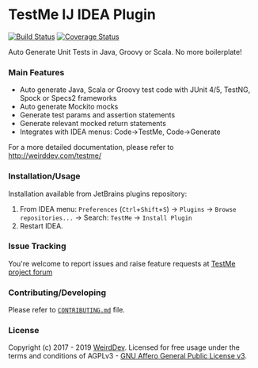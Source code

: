 # TestMe IJ IDEA Plugin
[![Build Status](https://travis-ci.org/wrdv/testme-idea.svg?branch=master)](https://travis-ci.org/wrdv/testme-idea)
[![Coverage Status](https://coveralls.io/repos/github/wrdv/testme-idea/badge.svg?branch=master)](https://coveralls.io/github/wrdv/testme-idea?branch=master)

Auto Generate Unit Tests in Java, Groovy or Scala.
No more boilerplate!

### Main Features
- Auto generate Java, Scala or Groovy test code with JUnit 4/5, TestNG, Spock or Specs2 frameworks
- Auto generate Mockito mocks
- Generate test params and assertion statements
- Generate relevant mocked return statements
- Integrates with IDEA menus: Code->TestMe, Code->Generate

For a more detailed documentation, please refer to http://weirddev.com/testme/

### Installation/Usage
Installation available from JetBrains plugins repository:
1. From IDEA menu: `Preferences` (`Ctrl`+`Shift`+`S`) -> `Plugins` -> `Browse repositories...` -> Search: `TestMe` -> `Install Plugin`
2. Restart IDEA.


### Issue Tracking
You're welcome to report issues and raise feature requests at [TestMe project forum](http://weirddev.com/forum#!/testme)

### Contributing/Developing
Please refer to [`CONTRIBUTING.md`](./CONTRIBUTING.md) file.


### License
Copyright (c) 2017 - 2019 [WeirdDev](http://weirddev.com). Licensed for free usage under the terms and conditions of AGPLv3 - [GNU Affero General Public License v3](https://www.gnu.org/licenses/agpl-3.0.en.html).
